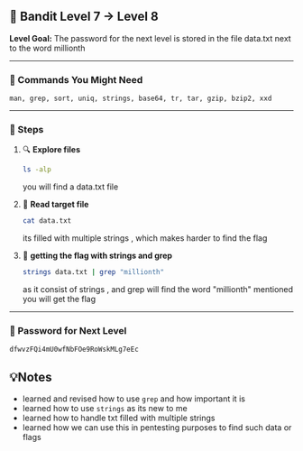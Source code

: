 
## 🎯 Bandit Level 7 → Level 8 

**Level Goal:**
The password for the next level is stored in the file data.txt next to the word millionth

---

### 🧰 Commands You Might Need
`man, grep, sort, uniq, strings, base64, tr, tar, gzip, bzip2, xxd`

---

### 🧭 Steps

1. 🔍 **Explore files**
   ```bash
   ls -alp
   ```
   you will find a data.txt file

2. 📄 **Read target file**
   ```bash
   cat data.txt
   ```
   its filled with multiple strings , which makes harder to find the flag

3. 🧛 **getting the flag with strings and grep**
   ```bash 
   strings data.txt | grep "millionth"
   ```
   as it consist of strings , and grep will find the word "millionth" mentioned you will get the flag
---

### 🔑 Password for Next Level
```
dfwvzFQi4mU0wfNbFOe9RoWskMLg7eEc
```


## 💡Notes 
* learned and revised how to use `grep` and how important it is
* learned how to use `strings` as its new to me 
* learned how to handle txt filled with multiple strings 
* learned how we can use this in pentesting purposes to find such data or flags 
